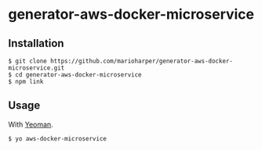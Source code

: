 # generator-aws-docker-microservice

## Installation

```
$ git clone https://github.com/marioharper/generator-aws-docker-microservice.git
$ cd generator-aws-docker-microservice
$ npm link
```


## Usage

With [Yeoman](http://yeoman.io/).

```
$ yo aws-docker-microservice
```
